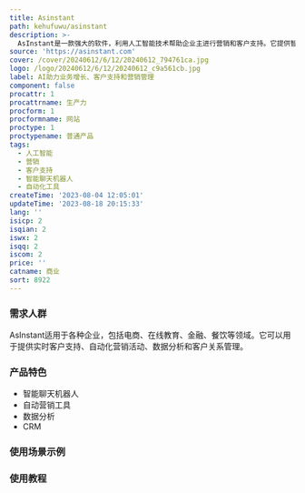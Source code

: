 ```yaml
---
title: Asinstant
path: kehufuwu/asinstant
description: >-
  AsInstant是一款强大的软件，利用人工智能技术帮助企业主进行营销和客户支持。它提供智能聊天机器人、自动营销工具、数据分析和CRM等功能。优势包括节省人力成本、提高客户满意度和增加销售收入。定价根据企业规模和功能需求而定，详情请参考官方网站。定位为提升业务效率和提供优质客户体验的综合解决方案。
source: 'https://asinstant.com'
cover: /cover/20240612/6/12/20240612_794761ca.jpg
logo: /logo/20240612/6/12/20240612_c9a561cb.jpg
label: AI助力业务增长、客户支持和营销管理
component: false
procattr: 1
procattrname: 生产力
procform: 1
procformname: 网站
proctype: 1
proctypename: 普通产品
tags:
  - 人工智能
  - 营销
  - 客户支持
  - 智能聊天机器人
  - 自动化工具
createTime: '2023-08-04 12:05:01'
updateTime: '2023-08-18 20:15:33'
lang: ''
isicp: 2
isqian: 2
iswx: 2
isqq: 2
iscom: 2
price: ''
catname: 商业
sort: 8922
---
```




### 需求人群
AsInstant适用于各种企业，包括电商、在线教育、金融、餐饮等领域。它可以用于提供实时客户支持、自动化营销活动、数据分析和客户关系管理。

### 产品特色
- 智能聊天机器人
- 自动营销工具
- 数据分析
- CRM

### 使用场景示例


### 使用教程


  
